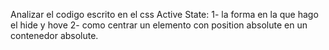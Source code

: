 Analizar el codigo escrito en el css Active State:
1- la forma en la que hago el hide y hove
2- como centrar un elemento con position absolute en un contenedor absolute.